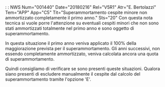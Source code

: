  :  : NWS Num="001440" Date="20180216" Rel="V5R1" Atr="E. Bertolazzi" Tem="APP" App="C5" Tit="Superammortamento cespite minore non ammortizzato completamente il primo anno." Sts="20"
Con questa nota tecnica si vuole porre l'attenzione su eventuali cespiti minori che non sono stati ammortizzati totalmente nel primo anno e sono oggetto di superammortamento.

In questa situazione il primo anno veniva applicato il 100% della maggiorazione prevista per il superammortamento.
Gli anni successivi, non essendo completamente ammortizzato, veniva calcolata ancora una quota di superammortamento.

Quindi consigliamo di verificare se sono presenti queste situazioni.
Qualora siano presenti di escludere manualmente il cespite dal calcolo del superammortamento tramite l'opzione 'E'.
